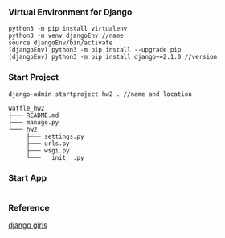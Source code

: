 ### Virtual Environment for Django 
```
python3 -m pip install virtualenv
python3 -m venv djangoEnv //name
source djangoEnv/bin/activate
(djangoEnv) python3 -m pip install --upgrade pip
(djangoEnv) python3 -m pip install django~=2.1.0 //version
```

### Start Project
```
django-admin startproject hw2 . //name and location

waffle_hw2
├─── README.md
├─── manage.py
└─── hw2
	 ├─── settings.py
	 ├─── urls.py
	 ├─── wsgi.py
	 └─── __init__.py

```

### Start App
```
```

### Reference
[django girls](https://tutorial.djangogirls.org/ko/django_start_project/)

